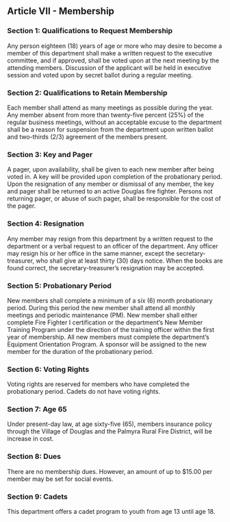 ## Article VII - Membership

### Section 1: Qualifications to Request Membership

Any person eighteen (18) years of age or more who may desire to become a member of this department shall make a written request to the executive committee, and if approved, shall be voted upon at the next meeting by the attending members. Discussion of the applicant will be held in executive session and voted upon by secret ballot during a regular meeting.

### Section 2: Qualifications to Retain Membership

Each member shall attend as many meetings as possible during the year. Any member absent from more than twenty-five percent (25%) of the regular business meetings, without an acceptable excuse to the department shall be a reason for suspension from the department upon written ballot and two-thirds (2/3) agreement of the members present.

### Section 3: Key and Pager

A pager, upon availability, shall be given to each new member after being voted in. A key will be provided upon completion of the probationary period. Upon the resignation of any member or dismissal of any member, the key and pager shall be returned to an active Douglas fire fighter. Persons not returning pager, or abuse of such pager, shall be responsible for the cost of the pager.

### Section 4: Resignation

Any member may resign from this department by a written request to the department or a verbal request to an officer of the department. Any officer may resign his or her office in the same manner, except the secretary-treasurer, who shall give at least thirty (30) days notice. When the books are found correct, the secretary-treasurer’s resignation may be accepted.

### Section 5: Probationary Period

New members shall complete a minimum of a six (6) month probationary period. During this period the new member shall attend all monthly meetings and periodic maintenance (PM). New member shall either complete Fire Fighter I certification or the department’s New Member Training Program under the direction of the training officer within the first year of membership. All new members must complete the department’s Equipment Orientation Program. A sponsor will be assigned to the new member for the duration of the probationary period.

### Section 6: Voting Rights

Voting rights are reserved for members who have completed the probationary period. Cadets do not have voting rights.

### Section 7: Age 65

Under present-day law, at age sixty-five (65), members insurance policy through the Village of Douglas and the Palmyra Rural Fire District, will be increase in cost.

### Section 8: Dues

There are no membership dues. However, an amount of up to $15.00 per member may be set for social events.

### Section 9: Cadets

This department offers a cadet program to youth from age 13 until age 18.
